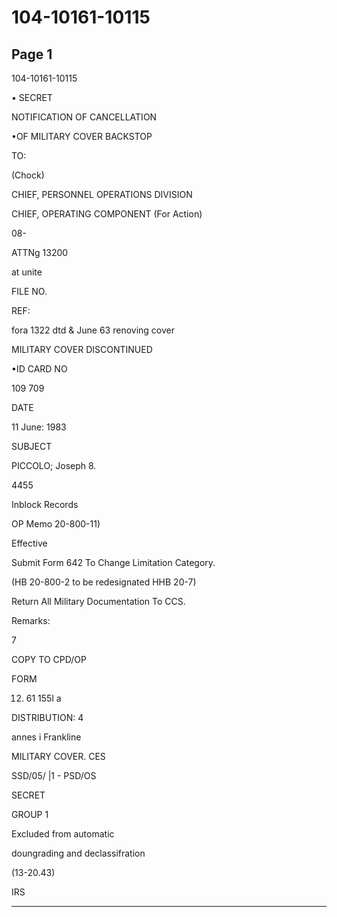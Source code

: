# 104-10161-10115

## Page 1

104-10161-10115

• SECRET

NOTIFICATION OF CANCELLATION

•OF MILITARY COVER BACKSTOP

TO:

(Chock)

CHIEF, PERSONNEL OPERATIONS DIVISION

CHIEF, OPERATING COMPONENT (For Action)

08-

ATTNg 13200

at unite

FILE NO.

REF:

fora 1322 dtd & June 63 renoving cover

MILITARY COVER DISCONTINUED

•ID CARD NO

109 709

DATE

11 June: 1983

SUBJECT

PICCOLO; Joseph 8.

4455

Inblock Records

OP Memo 20-800-11)

Effective

Submit Form 642 To Change Limitation Category.

(HB 20-800-2 to be redesignated HHB 20-7)

Return All Military Documentation To CCS.

Remarks:

7

COPY TO CPD/OP

FORM

12. 61 155l a

DISTRIBUTION: 4

annes i Frankline

MILITARY COVER. CES

SSD/05/ |1 - PSD/OS

SECRET

GROUP 1

Excluded from automatic

doungrading and declassifration

(13-20.43)

IRS

---

